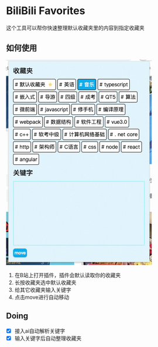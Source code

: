 # BiliBili Favorites

这个工具可以帮你快速整理默认收藏夹里的内容到指定收藏夹

## 如何使用

![](readme/product.png)

1. 在B站上打开插件，插件会默认读取你的收藏夹
2. 长按收藏夹选中默认收藏夹
3. 给其它收藏夹输入关键字
4. 点击move进行自动移动

## Doing

- [x] 接入ai自动解析关键字
- [x] 输入关键字后自动整理收藏夹
